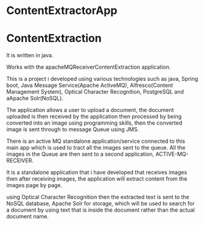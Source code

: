# ContentExtractorApp

# ContentExtraction
It is written in java.

Works with the apacheMQReceiverContentExtraction application.

This is a project i developed using various technologies such as java, Spring boot, Java Message Service(Apache ActiveMQ), Alfresco(Content Management System),
Optical Character Recognition, PostgreSQL and aApache Solr(NoSQL).

The application allows a user to upload a document, 
the document uploaded is then received by the application then processed by being converted into an image using programming skills,
then the converted image is sent through to message Queue using JMS.

There is an active MQ standalone application/service connected to this main app which is used to tract all the images sent to the queue.
All the images in the Queue are then sent to a second application, ACTIVE-MQ-RECEIVER.

It is a standalone application that i have developed that receives images then after receiving images, the application will extract content from the images page by page.

using Optical Character Recognition then the extracted text is sent to the NoSQL database, 
Apache Solr for storage, which will be used to search for a document by using text that is inside the document rather than the actual document name.


